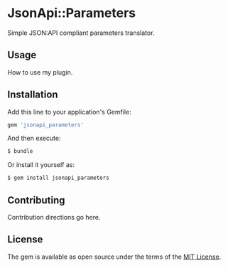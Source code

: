 # JsonApi::Parameters
Simple JSON:API compliant parameters translator.

## Usage
How to use my plugin.

## Installation
Add this line to your application's Gemfile:

```ruby
gem 'jsonapi_parameters'
```

And then execute:
```bash
$ bundle
```

Or install it yourself as:
```bash
$ gem install jsonapi_parameters
```

## Contributing
Contribution directions go here.

## License
The gem is available as open source under the terms of the [MIT License](https://opensource.org/licenses/MIT).

